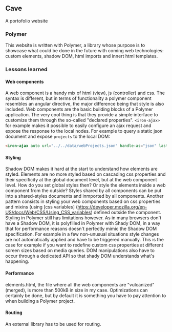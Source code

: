 ## Cave
A portofolio website

### Polymer
This website is written with Polymer, a library whose purpose is to showcase what could be done in the future with coming web technologies: custom elements, shadow DOM, html imports and innert html templates.

### Lessons learned
#### Web components
A web component is a handy mix of html (view), js (controller) and css. The syntax is different, but in terms of functionality a polymer component resembles an angular directive, the major difference being that style is also included. Web components are the basic building blocks of a Polymer application. The very cool thing is that they provide a simple interface to customize them through the so-called "declared properties". `<iron-ajax>` for example makes it possible to easily configure an ajax request and expose the response to the local nodes. For example to query a static json document and expose `projects` to the local DOM:
```html
<iron-ajax auto url="../../data/webProjects.json" handle-as="json" last-response="{{projects}}"></iron-ajax>
```
#### Styling
Shadow DOM makes it hard at the start to understand how elements are styled. Elements are no more styled based on cascading css properties and their specificity at the global document level, but at the web component level. How do you set global styles then? Or style the elements inside a web component from the outside? Styles shared by all components can be put into a shared-styles documents and inmported by all components. Another pattern consists in styling your web components based on css properties and mixins (using [css variables] (https://developer.mozilla.org/en-US/docs/Web/CSS/Using_CSS_variables) defined outside the component.
Styling in Polymer still has limitations however. As in many browsers don't have a Shadow DOM, it is polyfilled in Polymer with Shady DOM, in a way that for performance reasons doesn't perfectly mimic the Shadow DOM specification. For example in a few non-unusual situations style changes are not automatically applied and have to be triggered manually. This is the case for example if you want to redefine custom css properties at different screen sizes based on media queries. DOM manipulations also have to occur through a dedicated API so that shady DOM understands what's happening.

#### Performance
elements.html, the file where all the web components are "vulcanized" (merged), is more than 500kB in size in my case. Optimizations can certainly be done, but by default it is something you have to pay attention to when building a Polymer project.

#### Routing
An external library has to be used for routing.
